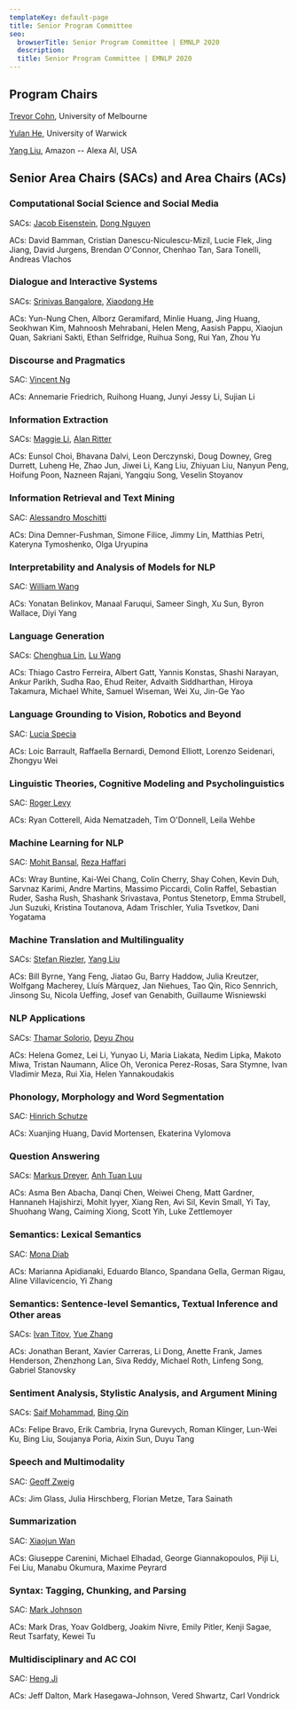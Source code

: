 ```yaml
---
templateKey: default-page
title: Senior Program Committee
seo:
  browserTitle: Senior Program Committee | EMNLP 2020
  description: 
  title: Senior Program Committee | EMNLP 2020
---
```

## Program Chairs

[Trevor Cohn](https://people.eng.unimelb.edu.au/tcohn/), University of
Melbourne

[Yulan He](https://warwick.ac.uk/fac/sci/dcs/people/yulan_he/),
University of Warwick

[Yang
Liu](https://scholar.google.co.uk/citations?user=w90wOucAAAAJ&hl=en),
Amazon -- Alexa AI, USA

## Senior Area Chairs (SACs) and Area Chairs (ACs)

### Computational Social Science and Social Media

SACs: [Jacob Eisenstein](http://www.jacob-eisenstein.com/), [Dong
Nguyen](https://www.dongnguyen.nl/)

ACs: David Bamman, Cristian Danescu-Niculescu-Mizil, Lucie Flek, Jing
Jiang, David Jurgens, Brendan O\'Connor, Chenhao Tan, Sara Tonelli,
Andreas Vlachos

### Dialogue and Interactive Systems

SACs: [Srinivas Bangalore](https://sbangalore.com/), [Xiaodong
He](https://scholar.google.com/citations?user=W5WbqgoAAAAJ&hl=en)

ACs: Yun-Nung Chen, Alborz Geramifard, Minlie Huang, Jing Huang,
Seokhwan Kim, Mahnoosh Mehrabani, Helen Meng, Aasish Pappu, Xiaojun
Quan, Sakriani Sakti, Ethan Selfridge, Ruihua Song, Rui Yan, Zhou Yu

### Discourse and Pragmatics

SAC: [Vincent Ng](https://cs.utdallas.edu/people/faculty/ng-vincent/)

ACs: Annemarie Friedrich, Ruihong Huang, Junyi Jessy Li, Sujian Li

### Information Extraction

SACs: [Maggie Li](https://www4.comp.polyu.edu.hk/~cswjli/), [Alan
Ritter](http://aritter.github.io/)

ACs: Eunsol Choi, Bhavana Dalvi, Leon Derczynski, Doug Downey, Greg
Durrett, Luheng He, Zhao Jun, Jiwei Li, Kang Liu, Zhiyuan Liu, Nanyun
Peng, Hoifung Poon, Nazneen Rajani, Yangqiu Song, Veselin Stoyanov

### Information Retrieval and Text Mining

SAC: [Alessandro
Moschitti](https://scholar.google.com/citations?user=vYUDlsEAAAAJ&hl=en)

ACs: Dina Demner-Fushman, Simone Filice, Jimmy Lin, Matthias Petri,
Kateryna Tymoshenko, Olga Uryupina

### Interpretability and Analysis of Models for NLP

SAC: [William Wang](https://sites.cs.ucsb.edu/~william/)

ACs: Yonatan Belinkov, Manaal Faruqui, Sameer Singh, Xu Sun, Byron
Wallace, Diyi Yang

### Language Generation

SACs: [Chenghua Lin](https://chenghualin.wordpress.com/), [Lu
Wang](https://www.ccs.neu.edu/home/luwang/)

ACs: Thiago Castro Ferreira, Albert Gatt, Yannis Konstas, Shashi
Narayan, Ankur Parikh, Sudha Rao, Ehud Reiter, Advaith Siddharthan,
Hiroya Takamura, Michael White, Samuel Wiseman, Wei Xu, Jin-Ge Yao

### Language Grounding to Vision, Robotics and Beyond

SAC: [Lucia Specia](https://www.imperial.ac.uk/people/l.specia)

ACs: Loic Barrault, Raffaella Bernardi, Demond Elliott, Lorenzo
Seidenari, Zhongyu Wei

### Linguistic Theories, Cognitive Modeling and Psycholinguistics

SAC: [Roger Levy](https://bcs.mit.edu/users/rplevymitedu)

ACs: Ryan Cotterell, Aida Nematzadeh, Tim O\'Donnell, Leila Wehbe

### Machine Learning for NLP

SAC: [Mohit Bansal](http://www.cs.unc.edu/~mbansal/), [Reza
Haffari](https://research.monash.edu/en/persons/reza-haffari)

ACs: Wray Buntine, Kai-Wei Chang, Colin Cherry, Shay Cohen, Kevin Duh,
Sarvnaz Karimi, Andre Martins, Massimo Piccardi, Colin Raffel, Sebastian
Ruder, Sasha Rush, Shashank Srivastava, Pontus Stenetorp, Emma Strubell,
Jun Suzuki, Kristina Toutanova, Adam Trischler, Yulia Tsvetkov, Dani
Yogatama

### Machine Translation and Multilinguality 

SACs: [Stefan
Riezler](http://www.cl.uni-heidelberg.de/statnlpgroup/members/riezler/),
[Yang Liu](http://nlp.csai.tsinghua.edu.cn/~ly/)

ACs: Bill Byrne, Yang Feng, Jiatao Gu, Barry Haddow, Julia Kreutzer,
Wolfgang Macherey, Lluís Màrquez, Jan Niehues, Tao Qin, Rico Sennrich,
Jinsong Su, Nicola Ueffing, Josef van Genabith, Guillaume Wisniewski

### NLP Applications

SACs: [Thamar Solorio](http://solorio.uh.edu/), [Deyu
Zhou](http://palm.seu.edu.cn/zhoudeyu/Home.html)

ACs: Helena Gomez, Lei Li, Yunyao Li, Maria Liakata, Nedim Lipka, Makoto
Miwa, Tristan Naumann, Alice Oh, Veronica Perez-Rosas, Sara Stymne, Ivan
Vladimir Meza, Rui Xia, Helen Yannakoudakis

### Phonology, Morphology and Word Segmentation

SAC: [Hinrich Schutze](https://www.cis.uni-muenchen.de/schuetze/)

ACs: Xuanjing Huang, David Mortensen, Ekaterina Vylomova

### Question Answering

SACs: [Markus Dreyer](https://markusdreyer.org/), [Anh Tuan
Luu](https://people.csail.mit.edu/tuanluu/)

ACs: Asma Ben Abacha, Danqi Chen, Weiwei Cheng, Matt Gardner, Hannaneh
Hajishirzi, Mohit Iyyer, Xiang Ren, Avi Sil, Kevin Small, Yi Tay,
Shuohang Wang, Caiming Xiong, Scott Yih, Luke Zettlemoyer

### Semantics: Lexical Semantics

SAC: [Mona Diab](https://www.seas.gwu.edu/mona-diab)

ACs: Marianna Apidianaki, Eduardo Blanco, Spandana Gella, German Rigau,
Aline Villavicencio, Yi Zhang

### Semantics: Sentence-level Semantics, Textual Inference and Other areas

SACs: [Ivan Titov](http://ivan-titov.org/), [Yue
Zhang](https://frcchang.github.io/)

ACs: Jonathan Berant, Xavier Carreras, Li Dong, Anette Frank, James
Henderson, Zhenzhong Lan, Siva Reddy, Michael Roth, Linfeng Song,
Gabriel Stanovsky

### Sentiment Analysis, Stylistic Analysis, and Argument Mining

SACs: [Saif Mohammad](https://www.saifmohammad.com/), [Bing
Qin](http://ir.hit.edu.cn/~qinb/)

ACs: Felipe Bravo, Erik Cambria, Iryna Gurevych, Roman Klinger, Lun-Wei
Ku, Bing Liu, Soujanya Poria, Aixin Sun, Duyu Tang

### Speech and Multimodality

SAC: [Geoff Zweig](https://www.linkedin.com/in/geoffreyzweig)

ACs: Jim Glass, Julia Hirschberg, Florian Metze, Tara Sainath

### Summarization

SAC: [Xiaojun Wan](https://wanxiaojun.github.io/)

ACs: Giuseppe Carenini, Michael Elhadad, George Giannakopoulos, Piji Li,
Fei Liu, Manabu Okumura, Maxime Peyrard

### Syntax: Tagging, Chunking, and Parsing

SAC: [Mark Johnson](http://web.science.mq.edu.au/~mjohnson/)

ACs: Mark Dras, Yoav Goldberg, Joakim Nivre, Emily Pitler, Kenji Sagae,
Reut Tsarfaty, Kewei Tu

### Multidisciplinary and AC COI

SAC: [Heng Ji](https://cs.illinois.edu/directory/profile/hengji)

ACs: Jeff Dalton, Mark Hasegawa-Johnson, Vered Shwartz, Carl Vondrick
